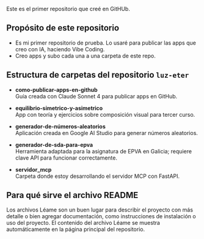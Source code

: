 Este es el primer repositorio que creé en GitHUb.

## Propósito de este repositorio
- Es mi primer repositorio de prueba. Lo usaré para publicar las apps que creo con IA, haciendo Vibe Coding.
- Creo apps y subo cada una a una carpeta de este repo.

## Estructura de carpetas del repositorio `luz-eter`

- **como-publicar-apps-en-github**  
  Guía creada con Claude Sonnet 4 para publicar apps en GitHub.

- **equilibrio-simetrico-y-asimetrico**  
  App con teoría y ejercicios sobre composición visual para tercer curso.

- **generador-de-números-aleatorios**  
  Aplicación creada en Google AI Studio para generar números aleatorios.

- **generador-de-sda-para-epva**  
  Herramienta adaptada para la asignatura de EPVA en Galicia; requiere clave API para funcionar correctamente.

- **servidor_mcp**  
  Carpeta donde estoy desarrollando el servidor MCP con FastAPI.


## Para qué sirve el archivo README
Los archivos Léame son un buen lugar para describir el proyecto con más detalle o bien agregar documentación, como instrucciones de instalación o uso del proyecto. El contenido del archivo Léame se muestra automáticamente en la página principal del repositorio.
